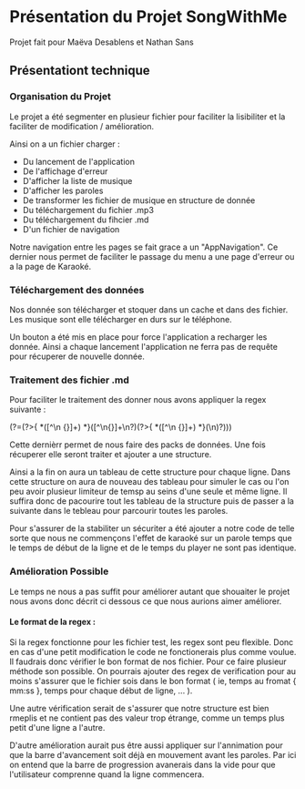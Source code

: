 # Présentation du Projet SongWithMe

Projet fait pour Maëva Desablens et Nathan Sans

## Présentationt technique 

### Organisation du Projet

Le projet a été segmenter en plusieur fichier pour faciliter la lisibiliter et la faciliter de modification / amélioration. 

Ainsi on a un fichier charger :
  - Du lancement de l'application
  - De l'affichage d'erreur
  - D'afficher la liste de musique
  - D'afficher les paroles
  - De transformer les fichier de musique en structure de donnée
  - Du téléchargement du fichier .mp3
  - Du téléchargement du fihcier .md
  - D'un fichier de navigation

Notre navigation entre les pages se fait grace a un "AppNavigation". Ce dernier nous permet de faciliter le passage du menu a une page d'erreur ou a la page de Karaoké.

### Téléchargement des données

Nos donnée son télécharger et stoquer dans un cache et dans des fichier. Les musique sont elle télécharger en durs sur le téléphone. 

Un bouton a été mis en place pour force l'application a recharger les donnée. Ainsi a chaque lancement l'application ne ferra pas de requête pour récuperer de nouvelle donnée.

### Traitement des fichier .md

Pour faciliter le traitement des donner nous avons appliquer la regex suivante : 

</code>(?=(?>\{ *([^\n {}]+) *\}([^\n{}]+\n?)(?>\{ *([^\n {}]+) *\}(\n)?)))</code>

Cette dernièrr permet de nous faire des packs de données. Une fois récuperer elle seront traiter et ajouter a une structure.

Ainsi a la fin on aura un tableau de cette structure pour chaque ligne. Dans cette structure on aura de nouveau des tableau pour simuler le cas ou l'on peu avoir plusieur limiteur de temsp au seins d'une seule et même ligne. 
Il suffira donc de pacourire tout les tableau de la structure puis de passer a la suivante dans le tebleau pour parcourir toutes les paroles. 

Pour s'assurer de la stabiliter un sécuriter a été ajouter a notre code de telle sorte que nous ne commençons l'effet de karaoké sur un parole temps que le temps de début de la ligne et de le temps du player ne sont pas identique. 

### Amélioration Possible 

Le temps ne nous a pas suffit pour améliorer autant que shouaiter le projet nous avons donc décrit ci dessous ce que nous aurions aimer améliorer.

#### Le format de la regex : 
Si la regex fonctionne pour les fichier test, les regex sont peu flexible. Donc en cas d'une petit modification le code ne fonctionerais plus comme voulue. Il faudrais donc vérifier le bon format de nos fichier. 
Pour ce faire plusieur méthode son possible. On pourrais ajouter des regex de verification pour au moins s'assurer que le fichier sois dans le bon format ( ie, temps au fromat  { mm:ss }, temps pour chaque début de ligne, ... ).

Une autre vérification serait de s'assurer que notre structure est bien rmeplis et ne contient pas des valeur trop étrange, comme un temps plus petit d'une ligne a l'autre. 

D'autre amélioration aurait pus être aussi appliquer sur l'annimation pour que la barre d'avancement soit déjà en mouvement avant les paroles. Par ici on entend que la barre de progression avanerais dans la vide pour que l'utilisateur comprenne quand la ligne commencera. 

